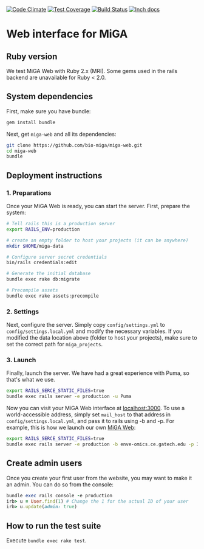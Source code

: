 [![Code Climate](https://codeclimate.com/github/bio-miga/miga-web/badges/gpa.svg)](https://codeclimate.com/github/bio-miga/miga-web)
[![Test Coverage](https://codeclimate.com/github/bio-miga/miga-web/badges/coverage.svg)](https://codeclimate.com/github/bio-miga/miga-web/coverage)
[![Build Status](https://travis-ci.org/bio-miga/miga-web.svg?branch=master)](https://travis-ci.org/bio-miga/miga-web)
[![Inch docs](http://inch-ci.org/github/bio-miga/miga-web.svg)](http://inch-ci.org/github/bio-miga/miga-web)

# Web interface for MiGA

## Ruby version

We test MiGA Web with Ruby 2.x (MRI). Some gems used in the rails backend are
unavailable for Ruby < 2.0.

## System dependencies

First, make sure you have bundle:

```bash
gem install bundle
```

Next, get `miga-web` and all its dependencies:

```bash
git clone https://github.com/bio-miga/miga-web.git
cd miga-web
bundle
```

## Deployment instructions

### 1. Preparations

Once your MiGA Web is ready, you can start the server. First, prepare the
system:

```bash
# Tell rails this is a production server
export RAILS_ENV=production

# create an empty folder to host your projects (it can be anywhere)
mkdir $HOME/miga-data

# Configure server secret credentials
bin/rails credentials:edit

# Generate the initial database
bundle exec rake db:migrate

# Precompile assets
bundle exec rake assets:precompile
```

### 2. Settings

Next, configure the server. Simply copy `config/settings.yml` to
`config/settings.local.yml` and modify the necessary variables. If you modified
the data location above (folder to host your projects), make sure to set the
correct path for `miga_projects`.

### 3. Launch

Finally, launch the server. We have had a great experience with Puma, so that's
what we use.

```bash
export RAILS_SERCE_STATIC_FILES=true
bundle exec rails server -e production -u Puma
```

Now you can visit your MiGA Web interface at
[localhost:3000](http://localhost:3000/). To use a world-accessible address,
simply set `mail_host` to that address in `config/settings.local.yml`, and pass
it to rails using -b and -p. For example, this is how we launch our own
[MiGA Web](http://enve-omics.ce.gatech.edu:3000):

```bash
export RAILS_SERCE_STATIC_FILES=true
bundle exec rails server -e production -b enve-omics.ce.gatech.edu -p 3000 -u Puma
```

## Create admin users

Once you create your first user from the website, you may want to make it an
admin. You can do so from the console:

```ruby
bundle exec rails console -e production
irb> u = User.find(1) # Change the 1 for the actual ID of your user
irb> u.update(admin: true)
```

## How to run the test suite

Execute `bundle exec rake test`.

